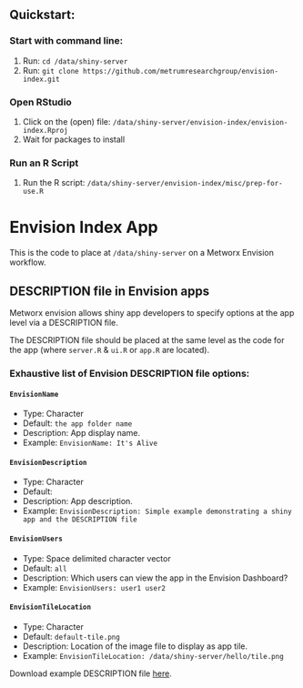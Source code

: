 ## Quickstart:

### Start with command line:
1) Run: `cd /data/shiny-server`
2) Run: `git clone https://github.com/metrumresearchgroup/envision-index.git`

### Open RStudio
1) Click on the (open) file: `/data/shiny-server/envision-index/envision-index.Rproj`
2) Wait for packages to install

### Run an R Script
1) Run the R script: `/data/shiny-server/envision-index/misc/prep-for-use.R`

# Envision Index App
This is the code to place at `/data/shiny-server` on a Metworx Envision workflow.

[](#description-file-in-envision)
## DESCRIPTION file in Envision apps

Metworx envision allows shiny app developers to specify options at the app level via a DESCRIPTION file.

The DESCRIPTION file should be placed at the same level as the code for the app (where `server.R` & `ui.R` or `app.R` are located).

### Exhaustive list of Envision DESCRIPTION file options:

#### `EnvisionName`
  * Type: Character
  * Default: `the app folder name`
  * Description: App display name.
  * Example: `EnvisionName: It's Alive`

#### `EnvisionDescription`
  * Type: Character
  * Default: ` `
  * Description: App description.
  * Example: `EnvisionDescription: Simple example demonstrating a shiny app and the DESCRIPTION file`

#### `EnvisionUsers`
  * Type: Space delimited character vector
  * Default: `all`
  * Description: Which users can view the app in the Envision Dashboard?
  * Example: `EnvisionUsers: user1 user2`

#### `EnvisionTileLocation`
  * Type: Character
  * Default: `default-tile.png`
  * Description: Location of the image file to display as app tile.
  * Example: `EnvisionTileLocation: /data/shiny-server/hello/tile.png`


Download example DESCRIPTION file [here](https://raw.githubusercontent.com/metrumresearchgroup/envision-index/master/misc/example-app/hello/DESCRIPTION).
  